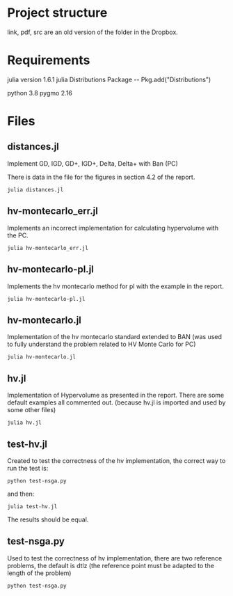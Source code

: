 # Project structure

link, pdf, src are an old version of the folder in the Dropbox.

# Requirements

julia version 1.6.1
julia Distributions Package -- Pkg.add("Distributions")

python 3.8
pygmo 2.16 

# Files

## distances.jl

Implement GD, IGD, GD+, IGD+, Delta, Delta+ with Ban (PC)

There is data in the file for the figures in section 4.2 of the report.

```
julia distances.jl
```

## hv-montecarlo_err.jl

Implements an incorrect implementation for calculating hypervolume with the PC. 

```
julia hv-montecarlo_err.jl
```

## hv-montecarlo-pl.jl

Implements the hv montecarlo method for pl with the example in the report.

```
julia hv-montecarlo-pl.jl
```

## hv-montecarlo.jl

Implementation of the hv montecarlo standard extended to BAN (was used to fully understand the problem related to HV Monte Carlo for PC)

```
julia hv-montecarlo.jl
```

## hv.jl
Implementation of Hypervolume as presented in the report.
There are some default examples all commented out. (because hv.jl is imported and used by some other files)

```
julia hv.jl
```
## test-hv.jl

Created to test the correctness of the hv implementation, the correct way to run the test is:

```
python test-nsga.py
```

and then:

```
julia test-hv.jl
```

The results should be equal.

## test-nsga.py

Used to test the correctness of hv implementation, there are two reference problems, the default is dtlz (the reference point must be adapted to the length of the problem)

```
python test-nsga.py
```

